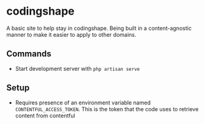 # codingshape

A basic site to help stay in codingshape. Being built in a content-agnostic manner to make it easier to apply to other domains.

## Commands
- Start development server with ```php artisan serve```

## Setup 
- Requires presence of an environment variable named ```CONTENTFUL_ACCESS_TOKEN```. This is the token that the code uses to retrieve content from contentful
